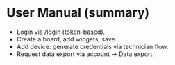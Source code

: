 # User Manual (summary)

- Login via /login (token-based).
- Create a board, add widgets, save.
- Add device: generate credentials via technician flow.
- Request data export via account -> Data export.
